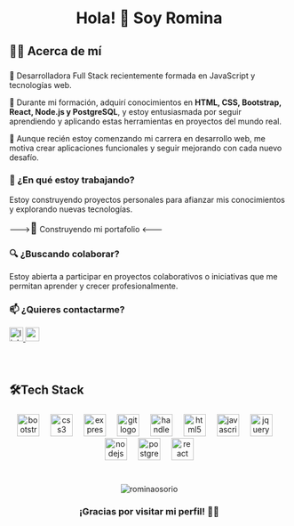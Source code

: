 ###

<h1 align="center">Hola! 👋 Soy Romina</h1>

###

<h2 align="left">👩‍💻  Acerca de mí </h2>

###
<div align="left">
<p>🌟 Desarrolladora Full Stack recientemente formada en JavaScript y tecnologías web.</p>
<p>🚀 Durante mi formación, adquirí conocimientos en <strong>HTML, CSS, Bootstrap, React, Node.js y PostgreSQL</strong>, y estoy entusiasmada por seguir aprendiendo y aplicando estas herramientas en proyectos del mundo real. </p>

<p>🎯 Aunque recién estoy comenzando mi carrera en desarrollo web, me motiva crear aplicaciones funcionales y seguir mejorando con cada nuevo desafío. </p>
<h3>🌱 ¿En qué estoy trabajando?</h3>
<p> Estoy construyendo proyectos personales para afianzar mis conocimientos y explorando nuevas tecnologías. </p>
<p >---><span style="font-size: 20px;">🤫</span> Construyendo mi portafolio <---</p>
<h3>🔍 ¿Buscando colaborar? </h3>
<p>Estoy abierta a participar en proyectos colaborativos o iniciativas que me permitan aprender y crecer profesionalmente. </p>
<h3>📫 ¿Quieres contactarme? </h3>
</div>

<div align="left">
  <a href="https://www.linkedin.com/in/romina-osorio-marmolejo/" target="_blank">
    <img src="https://img.shields.io/static/v1?message=LinkedIn&logo=linkedin&label=&color=0077B5&logoColor=white&labelColor=&style=for-the-badge" height="25" alt="linkedin logo"  />
  </a>
    <a href="mailto:r.osorio.marmolejo@gmail.com" target="_blank">
    <img src="https://img.shields.io/static/v1?message=Gmail&logo=gmail&label=&color=D14836&logoColor=white&labelColor=&style=for-the-badge" height="25" alt="gmail logo"  />
  </a>
</div>

###

<br>

<h2 align="left">🛠Tech Stack</h2>

###

<div align="center">
  <img src="https://cdn.jsdelivr.net/gh/devicons/devicon/icons/bootstrap/bootstrap-original.svg" height="40" alt="bootstrap logo"  />
  <img width="12" />
  <img src="https://cdn.jsdelivr.net/gh/devicons/devicon/icons/css3/css3-original.svg" height="40" alt="css3 logo"  />
  <img width="12" />
  <img src="https://cdn.jsdelivr.net/gh/devicons/devicon/icons/express/express-original.svg" height="40" alt="express logo"  />
  <img width="12" />
  <img src="https://cdn.jsdelivr.net/gh/devicons/devicon/icons/git/git-original.svg" height="40" alt="git logo"  />
  <img width="12" />
  <img src="https://cdn.jsdelivr.net/gh/devicons/devicon/icons/handlebars/handlebars-original.svg" height="40" alt="handlebars logo"  />
  <img width="12" />
  <img src="https://cdn.jsdelivr.net/gh/devicons/devicon/icons/html5/html5-original.svg" height="40" alt="html5 logo"  />
  <img width="12" />
  <img src="https://cdn.jsdelivr.net/gh/devicons/devicon/icons/javascript/javascript-original.svg" height="40" alt="javascript logo"  />
  <img width="12" />
  <img src="https://cdn.jsdelivr.net/gh/devicons/devicon/icons/jquery/jquery-original.svg" height="40" alt="jquery logo"  />
  <img width="12" />
  <img src="https://cdn.jsdelivr.net/gh/devicons/devicon/icons/nodejs/nodejs-original.svg" height="40" alt="nodejs logo"  />
  <img width="12" />
  <img src="https://cdn.jsdelivr.net/gh/devicons/devicon/icons/postgresql/postgresql-original.svg" height="40" alt="postgresql logo"  />
  <img width="12" />
  <img src="https://cdn.jsdelivr.net/gh/devicons/devicon/icons/react/react-original.svg" height="40" alt="react logo"  />
</div>

<br>


###

<p align="center"><img  src="https://github-readme-stats.vercel.app/api/top-langs?username=rominaosorio&show_icons=true&locale=en&layout=compact" alt="rominaosorio" /></p>


###

<h3 align="center">¡Gracias por visitar mi perfil! 🚀✨</h3>

###

